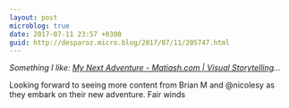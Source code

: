 ```yaml
---
layout: post
microblog: true
date: 2017-07-11 23:57 +0300
guid: http://desparoz.micro.blog/2017/07/11/205747.html
---
```

<p><em>Something I like: <a class="u-like-of" href="https://matiash.com/2017/07/06/my-next-adventure/">My Next Adventure - Matiash.com | Visual Storytelling</a>...</em></p>Looking forward to seeing more content from Brian M and @nicolesy as they embark on their new adventure. Fair winds
